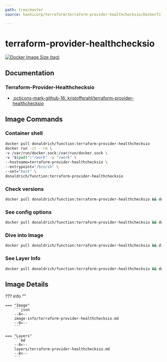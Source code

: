 ```yaml
---
path: tree/master
source: hashicorp/terraform/terraform-provider-healthchecksio/Dockerfile

---
```


# terraform-provider-healthchecksio

[![Docker Image Size (tag)](https://img.shields.io/docker/image-size/donaldrich/function/terraform-provider-healthchecksio?color=blue&label=donaldrich/function:terraform-provider-healthchecksio&logo=docker&style=flat-square)](https://hub.docker.com/r/donaldrich/function/terraform-provider-healthchecksio)

## Documentation

### Terraform-Provider-Healthchecksio

- [:octicons-mark-github-16: kristofferahl/terraform-provider-healthchecksio](https://github.com/kristofferahl/terraform-provider-healthchecksio)

## Image Commands

### Container shell

```sh
docker pull donaldrich/function:terraform-provider-healthchecksio
docker run -it --rm \
-v /var/run/docker.sock:/var/run/docker.sock \
-v "$(pwd)":"/work" -w "/work" \
--hostname=terraform-provider-healthchecksio \
--entrypoint="/bin/sh" \
--net="host" \
donaldrich/function:terraform-provider-healthchecksio
```

### Check versions

```sh
docker pull donaldrich/function:terraform-provider-healthchecksio && docker run -it --rm -v "$(pwd):/data" donaldrich/function:terraform-provider-healthchecksio validate
```

### See config options

```sh
docker pull donaldrich/function:terraform-provider-healthchecksio && docker run -it --rm -v "$(pwd):/data" donaldrich/function:terraform-provider-healthchecksio help
```

### Dive into Image

```sh
docker pull donaldrich/function:terraform-provider-healthchecksio && dive donaldrich/function:terraform-provider-healthchecksio
```

### See Layer Info

```sh
docker pull donaldrich/function:terraform-provider-healthchecksio && docker history donaldrich/function:terraform-provider-healthchecksio
```

## Image Details

??? info ""

    === "Image"
        ```json
        --8<--
        image-info/terraform-provider-healthchecksio.md
        --8<--
        ```

    === "Layers"
        ```md
        --8<--
        layers/terraform-provider-healthchecksio.md
        --8<--
        ```
